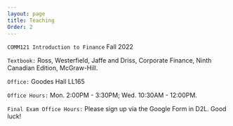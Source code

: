 ```yaml
---
layout: page
title: Teaching
Order: 2
---
```



`COMM121 Introduction to Finance` Fall 2022

`Textbook:` Ross, Westerfield, Jaffe and Driss, Corporate Finance, Ninth Canadian Edition, McGraw-Hill.

`Office:` Goodes Hall LL165

`Office Hours:` Mon. 2:00PM - 3:30PM; Wed. 10:30AM - 12:00PM. 

`Final Exam Office Hours:` Please sign up via the Google Form in D2L. Good luck!
